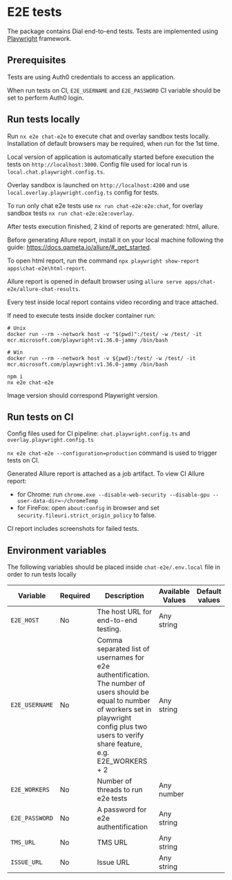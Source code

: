 # E2E tests

The package contains Dial end-to-end tests. Tests are implemented using [Playwright](https://playwright.dev/) framework.

## Prerequisites

Tests are using Auth0 credentials to access an application.

When run tests on CI, `E2E_USERNAME` and `E2E_PASSWORD` CI variable should be set to perform Auth0 login.

## Run tests locally

Run `nx e2e chat-e2e` to execute chat and overlay sandbox tests locally.
Installation of default browsers may be required, when run for the 1st time.

Local version of application is automatically started before execution the tests on `http://localhost:3000`.
Config file used for local run is `local.chat.playwright.config.ts`.

Overlay sandbox is launched on `http://localhost:4200` and use `local.overlay.playwright.config.ts` config for tests.

To run only chat e2e tests use `nx run chat-e2e:e2e:chat`, for overlay sandbox tests `nx run chat-e2e:e2e:overlay`.

After tests execution finished, 2 kind of reports are generated: html, allure.

Before generating Allure report, install it on your local machine following the guide: https://docs.qameta.io/allure/#_get_started.

To open html report, run the command `npx playwright show-report apps\chat-e2e\html-report`.

Allure report is opened in default browser using `allure serve apps/chat-e2e/allure-chat-results`.

Every test inside local report contains video recording and trace attached.

If need to execute tests inside docker container run:

```
# Unix
docker run --rm --network host -v "$(pwd)":/test/ -w /test/ -it mcr.microsoft.com/playwright:v1.36.0-jammy /bin/bash

# Win
docker run --rm --network host -v ${pwd}:/test/ -w /test/ -it mcr.microsoft.com/playwright:v1.36.0-jammy /bin/bash

npm i
nx e2e chat-e2e
```

Image version should correspond Playwright version.

## Run tests on CI

Config files used for CI pipeline: `chat.playwright.config.ts` and `overlay.playwright.config.ts`

`nx e2e chat-e2e --configuration=production` command is used to trigger tests on CI.

Generated Allure report is attached as a job artifact.
To view CI Allure report:

- for Chrome: run `chrome.exe --disable-web-security --disable-gpu --user-data-dir=~/chromeTemp`
- for FireFox: open `about:config` in browser and set `security.fileuri.strict_origin_policy` to false.

CI report includes screenshots for failed tests.

## Environment variables

The following variables should be placed inside `chat-e2e/.env.local` file in order to run tests locally

| Variable       | Required | Description                                                                                                                                                                                                | Available Values | Default values |
| -------------- | -------- | ---------------------------------------------------------------------------------------------------------------------------------------------------------------------------------------------------------- | ---------------- | -------------- |
| `E2E_HOST`     | No       | The host URL for end-to-end testing.                                                                                                                                                                       | Any string       |                |
| `E2E_USERNAME` | No       | Comma separated list of usernames for e2e authentification. The number of users should be equal to number of workers set in playwright config plus two users to verify share feature, e.g. E2E_WORKERS + 2 | Any string       |                |
| `E2E_WORKERS`  | No       | Number of threads to run e2e tests                                                                                                                                                                         | Any number       |                |
| `E2E_PASSWORD` | No       | A password for e2e authentification                                                                                                                                                                        | Any string       |                |
| `TMS_URL`      | No       | TMS URL                                                                                                                                                                                                    | Any string       |                |
| `ISSUE_URL`    | No       | Issue URL                                                                                                                                                                                                  | Any string       |                |

